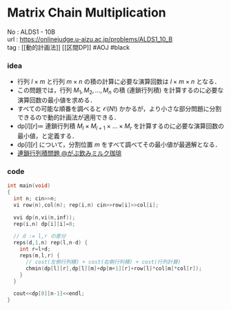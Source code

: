 # Matrix Chain Multiplication

No	: ALDS1 - 10B  
url	: https://onlinejudge.u-aizu.ac.jp/problems/ALDS1_10_B  
tag	: [[動的計画法]] [[区間DP]]  #AOJ  #black 

### idea
- 行列 $l \times m$ と行列 $m \times n$ の積の計算に必要な演算回数は $l \times m \times n$ となる．
- この問題では，行列 $M_1,M_2,\dots,M_n$ の積 (連鎖行列積) を計算するのに必要な演算回数の最小値を求める．
- すべての可能な順番を調べると $\mathcal{O}(N!)$ かかるが，より小さな部分問題に分割できるので動的計画法が適用できる．
- $\text{dp}[l][r] \coloneqq$ 連鎖行列積 $M_l \times M_{l+1}\times \dots \times M_r$ を計算するのに必要な演算回数の最小値，と定義する．
- $\text{dp}[l][r]$ について，分割位置 $m$ をすべて調べてその最小値が最適解となる．
- [連鎖行列積問題 @がぶ飲みミルク珈琲](https://ttrsq.exblog.jp/24318687/)

### code
```cpp
int	main(void)
{
  int n; cin>>n;
  vi row(n),col(n); rep(i,n) cin>>row[i]>>col[i];

  vvi dp(n,vi(n,inf));
  rep(i,n) dp[i][i]=0;

  // d := l,r の差分
  reps(d,1,n) rep(l,n-d) {
    int r=l+d;
    reps(m,l,r) {
      // cost(左側行列積) + cost(右側行列積) + cost(行列計算)
      chmin(dp[l][r],dp[l][m]+dp[m+1][r]+row[l]*col[m]*col[r]);
    }
  }

  cout<<dp[0][n-1]<<endl;
}
```